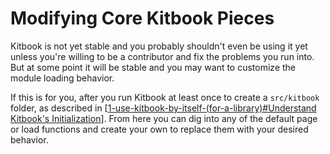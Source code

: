 # Modifying Core Kitbook Pieces

Kitbook is not yet stable and you probably shouldn't even be using it yet unless you're willing to be a contributor and fix the problems you run into. But at some point it will be stable and you may want to customize the module loading behavior.

If this is for you, after you run Kitbook at least once to create a `src/kitbook` folder, as described in [[1-use-kitbook-by-itself-(for-a-library)#Understand Kitbook's Initialization]]. From here you can dig into any of the default page or load functions and create your own to replace them with your desired behavior.

[//begin]: # "Autogenerated link references for markdown compatibility"
[1-use-kitbook-by-itself-(for-a-library)#Understand Kitbook's Initialization]: 1-use-kitbook-by-itself-(for-a-library).md "Use Kitbook by Itself"
[//end]: # "Autogenerated link references"